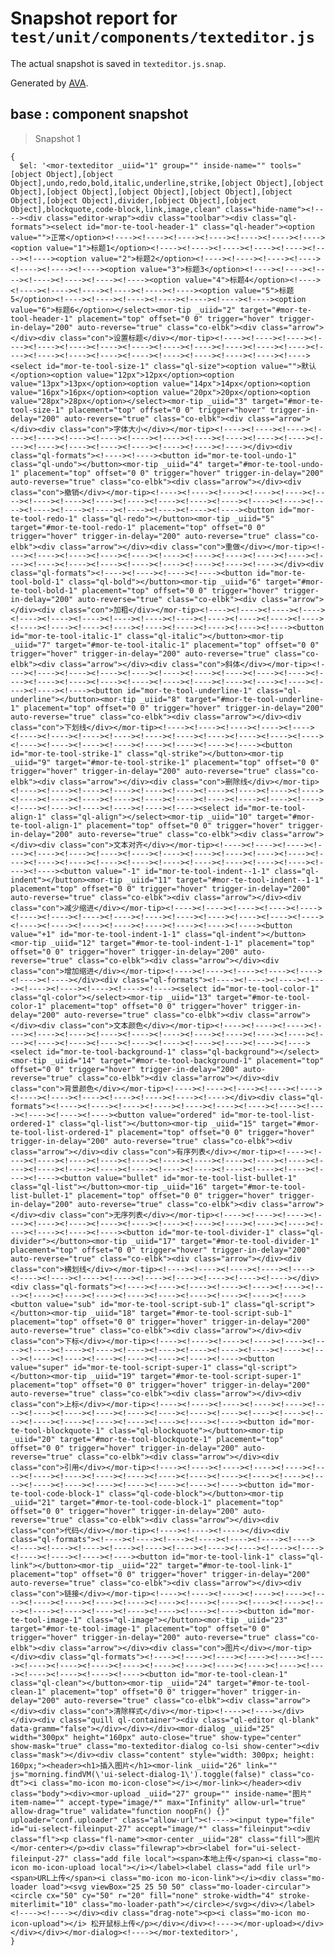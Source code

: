 # Snapshot report for `test/unit/components/texteditor.js`

The actual snapshot is saved in `texteditor.js.snap`.

Generated by [AVA](https://ava.li).

## base : component snapshot

> Snapshot 1

    {
      $el: '<mor-texteditor _uiid="1" group="" inside-name="" tools="[object Object],[object Object],undo,redo,bold,italic,underline,strike,[object Object],[object Object],[object Object],[object Object],[object Object],[object Object],[object Object],divider,[object Object],[object Object],blockquote,code-block,link,image,clean" class="hide-name"><!----><div class="editor-wrap"><div class="toolbar"><div class="ql-formats"><select id="mor-te-tool-header-1" class="ql-header"><option value="">正常</option><!----><!----><!----><!----><!----><!----><!----><option value="1">标题1</option><!----><!----><!----><!----><!----><!----><!----><option value="2">标题2</option><!----><!----><!----><!----><!----><!----><!----><option value="3">标题3</option><!----><!----><!----><!----><!----><!----><!----><option value="4">标题4</option><!----><!----><!----><!----><!----><!----><!----><option value="5">标题5</option><!----><!----><!----><!----><!----><!----><!----><option value="6">标题6</option></select><mor-tip _uiid="2" target="#mor-te-tool-header-1" placement="top" offset="0 0" trigger="hover" trigger-in-delay="200" auto-reverse="true" class="co-elbk"><div class="arrow"></div><div class="con">设置标题</div></mor-tip><!----><!----><!----><!----><!----><!----><!----><!----><!----><!----><!----><!----><!----><!----><!----><!----><!----><!----><!----><!----><!----><!----><!----><select id="mor-te-tool-size-1" class="ql-size"><option value="">默认</option><option value="12px">12px</option><option value="13px">13px</option><option value="14px">14px</option><option value="16px">16px</option><option value="20px">20px</option><option value="28px">28px</option></select><mor-tip _uiid="3" target="#mor-te-tool-size-1" placement="top" offset="0 0" trigger="hover" trigger-in-delay="200" auto-reverse="true" class="co-elbk"><div class="arrow"></div><div class="con">字体大小</div></mor-tip><!----><!----><!----><!----><!----><!----><!----><!----><!----><!----><!----><!----><!----><!----><!----><!----><!----><!----><!----><!----><!----></div><div class="ql-formats"><!----><!----><button id="mor-te-tool-undo-1" class="ql-undo"></button><mor-tip _uiid="4" target="#mor-te-tool-undo-1" placement="top" offset="0 0" trigger="hover" trigger-in-delay="200" auto-reverse="true" class="co-elbk"><div class="arrow"></div><div class="con">撤销</div></mor-tip><!----><!----><!----><!----><!----><!----><!----><!----><!----><!----><!----><!----><!----><!----><!----><!----><!----><!----><!----><!----><!----><!----><!----><button id="mor-te-tool-redo-1" class="ql-redo"></button><mor-tip _uiid="5" target="#mor-te-tool-redo-1" placement="top" offset="0 0" trigger="hover" trigger-in-delay="200" auto-reverse="true" class="co-elbk"><div class="arrow"></div><div class="con">重做</div></mor-tip><!----><!----><!----><!----><!----><!----><!----><!----><!----><!----><!----><!----><!----><!----><!----><!----><!----><!----><!----></div><div class="ql-formats"><!----><!----><!----><!----><button id="mor-te-tool-bold-1" class="ql-bold"></button><mor-tip _uiid="6" target="#mor-te-tool-bold-1" placement="top" offset="0 0" trigger="hover" trigger-in-delay="200" auto-reverse="true" class="co-elbk"><div class="arrow"></div><div class="con">加粗</div></mor-tip><!----><!----><!----><!----><!----><!----><!----><!----><!----><!----><!----><!----><!----><!----><!----><!----><!----><!----><!----><!----><!----><!----><!----><button id="mor-te-tool-italic-1" class="ql-italic"></button><mor-tip _uiid="7" target="#mor-te-tool-italic-1" placement="top" offset="0 0" trigger="hover" trigger-in-delay="200" auto-reverse="true" class="co-elbk"><div class="arrow"></div><div class="con">斜体</div></mor-tip><!----><!----><!----><!----><!----><!----><!----><!----><!----><!----><!----><!----><!----><!----><!----><!----><!----><!----><!----><!----><!----><!----><!----><button id="mor-te-tool-underline-1" class="ql-underline"></button><mor-tip _uiid="8" target="#mor-te-tool-underline-1" placement="top" offset="0 0" trigger="hover" trigger-in-delay="200" auto-reverse="true" class="co-elbk"><div class="arrow"></div><div class="con">下划线</div></mor-tip><!----><!----><!----><!----><!----><!----><!----><!----><!----><!----><!----><!----><!----><!----><!----><!----><!----><!----><!----><!----><!----><!----><!----><button id="mor-te-tool-strike-1" class="ql-strike"></button><mor-tip _uiid="9" target="#mor-te-tool-strike-1" placement="top" offset="0 0" trigger="hover" trigger-in-delay="200" auto-reverse="true" class="co-elbk"><div class="arrow"></div><div class="con">删除线</div></mor-tip><!----><!----><!----><!----><!----><!----><!----><!----><!----><!----><!----><!----><!----><!----><!----><!----><!----><!----><!----><!----><!----><!----><!----><!----><!----><!----><select id="mor-te-tool-align-1" class="ql-align"></select><mor-tip _uiid="10" target="#mor-te-tool-align-1" placement="top" offset="0 0" trigger="hover" trigger-in-delay="200" auto-reverse="true" class="co-elbk"><div class="arrow"></div><div class="con">文本对齐</div></mor-tip><!----><!----><!----><!----><!----><!----><!----><!----><!----><!----><!----><!----><!----><!----><!----><!----><!----><!----><!----><!----><!----><!----><!----><!----><!----><button value="-1" id="mor-te-tool-indent--1-1" class="ql-indent"></button><mor-tip _uiid="11" target="#mor-te-tool-indent--1-1" placement="top" offset="0 0" trigger="hover" trigger-in-delay="200" auto-reverse="true" class="co-elbk"><div class="arrow"></div><div class="con">减少缩进</div></mor-tip><!----><!----><!----><!----><!----><!----><!----><!----><!----><!----><!----><!----><!----><!----><!----><!----><!----><!----><!----><!----><!----><!----><!----><button value="+1" id="mor-te-tool-indent-1-1" class="ql-indent"></button><mor-tip _uiid="12" target="#mor-te-tool-indent-1-1" placement="top" offset="0 0" trigger="hover" trigger-in-delay="200" auto-reverse="true" class="co-elbk"><div class="arrow"></div><div class="con">增加缩进</div></mor-tip><!----><!----><!----><!----><!----><!----><!----></div><div class="ql-formats"><!----><!----><!----><!----><!----><!----><!----><!----><!----><select id="mor-te-tool-color-1" class="ql-color"></select><mor-tip _uiid="13" target="#mor-te-tool-color-1" placement="top" offset="0 0" trigger="hover" trigger-in-delay="200" auto-reverse="true" class="co-elbk"><div class="arrow"></div><div class="con">文本颜色</div></mor-tip><!----><!----><!----><!----><!----><!----><!----><!----><!----><!----><!----><!----><!----><!----><!----><!----><!----><!----><!----><!----><!----><!----><!----><select id="mor-te-tool-background-1" class="ql-background"></select><mor-tip _uiid="14" target="#mor-te-tool-background-1" placement="top" offset="0 0" trigger="hover" trigger-in-delay="200" auto-reverse="true" class="co-elbk"><div class="arrow"></div><div class="con">背景颜色</div></mor-tip><!----><!----><!----><!----><!----><!----><!----><!----><!----><!----><!----><!----></div><div class="ql-formats"><!----><!----><!----><!----><!----><!----><!----><!----><!----><!----><!----><!----><button value="ordered" id="mor-te-tool-list-ordered-1" class="ql-list"></button><mor-tip _uiid="15" target="#mor-te-tool-list-ordered-1" placement="top" offset="0 0" trigger="hover" trigger-in-delay="200" auto-reverse="true" class="co-elbk"><div class="arrow"></div><div class="con">有序列表</div></mor-tip><!----><!----><!----><!----><!----><!----><!----><!----><!----><!----><!----><!----><!----><!----><!----><!----><!----><!----><!----><!----><!----><!----><!----><button value="bullet" id="mor-te-tool-list-bullet-1" class="ql-list"></button><mor-tip _uiid="16" target="#mor-te-tool-list-bullet-1" placement="top" offset="0 0" trigger="hover" trigger-in-delay="200" auto-reverse="true" class="co-elbk"><div class="arrow"></div><div class="con">无序列表</div></mor-tip><!----><!----><!----><!----><!----><!----><!----><!----><!----><!----><!----><!----><!----><!----><!----><!----><!----><button id="mor-te-tool-divider-1" class="ql-divider"></button><mor-tip _uiid="17" target="#mor-te-tool-divider-1" placement="top" offset="0 0" trigger="hover" trigger-in-delay="200" auto-reverse="true" class="co-elbk"><div class="arrow"></div><div class="con">横划线</div></mor-tip><!----><!----><!----><!----><!----><!----><!----><!----><!----><!----><!----><!----><!----><!----></div><div class="ql-formats"><!----><!----><!----><!----><!----><!----><!----><!----><!----><!----><!----><!----><!----><!----><!----><!----><button value="sub" id="mor-te-tool-script-sub-1" class="ql-script"></button><mor-tip _uiid="18" target="#mor-te-tool-script-sub-1" placement="top" offset="0 0" trigger="hover" trigger-in-delay="200" auto-reverse="true" class="co-elbk"><div class="arrow"></div><div class="con">下标</div></mor-tip><!----><!----><!----><!----><!----><!----><!----><!----><!----><!----><!----><!----><!----><!----><!----><!----><!----><!----><!----><!----><!----><!----><!----><button value="super" id="mor-te-tool-script-super-1" class="ql-script"></button><mor-tip _uiid="19" target="#mor-te-tool-script-super-1" placement="top" offset="0 0" trigger="hover" trigger-in-delay="200" auto-reverse="true" class="co-elbk"><div class="arrow"></div><div class="con">上标</div></mor-tip><!----><!----><!----><!----><!----><!----><!----><!----><!----><!----><!----><!----><!----><!----><!----><!----><!----><!----><!----><!----><!----><!----><!----><button id="mor-te-tool-blockquote-1" class="ql-blockquote"></button><mor-tip _uiid="20" target="#mor-te-tool-blockquote-1" placement="top" offset="0 0" trigger="hover" trigger-in-delay="200" auto-reverse="true" class="co-elbk"><div class="arrow"></div><div class="con">引用</div></mor-tip><!----><!----><!----><!----><!----><!----><!----><!----><!----><!----><!----><!----><!----><!----><!----><!----><!----><!----><!----><!----><!----><!----><!----><button id="mor-te-tool-code-block-1" class="ql-code-block"></button><mor-tip _uiid="21" target="#mor-te-tool-code-block-1" placement="top" offset="0 0" trigger="hover" trigger-in-delay="200" auto-reverse="true" class="co-elbk"><div class="arrow"></div><div class="con">代码</div></mor-tip><!----><!----><!----></div><div class="ql-formats"><!----><!----><!----><!----><!----><!----><!----><!----><!----><!----><!----><!----><!----><!----><!----><!----><!----><!----><!----><!----><!----><button id="mor-te-tool-link-1" class="ql-link"></button><mor-tip _uiid="22" target="#mor-te-tool-link-1" placement="top" offset="0 0" trigger="hover" trigger-in-delay="200" auto-reverse="true" class="co-elbk"><div class="arrow"></div><div class="con">链接</div></mor-tip><!----><!----><!----><!----><!----><!----><!----><!----><!----><!----><!----><!----><!----><!----><!----><!----><!----><!----><!----><!----><!----><!----><!----><button id="mor-te-tool-image-1" class="ql-image"></button><mor-tip _uiid="23" target="#mor-te-tool-image-1" placement="top" offset="0 0" trigger="hover" trigger-in-delay="200" auto-reverse="true" class="co-elbk"><div class="arrow"></div><div class="con">图片</div></mor-tip></div><div class="ql-formats"><!----><!----><!----><!----><!----><!----><!----><!----><!----><!----><!----><!----><!----><!----><!----><!----><!----><!----><!----><!----><button id="mor-te-tool-clean-1" class="ql-clean"></button><mor-tip _uiid="24" target="#mor-te-tool-clean-1" placement="top" offset="0 0" trigger="hover" trigger-in-delay="200" auto-reverse="true" class="co-elbk"><div class="arrow"></div><div class="con">清除样式</div></mor-tip><!----><!----></div></div><div class="quill ql-container"><div class="ql-editor ql-blank" data-gramm="false"></div></div></div><mor-dialog _uiid="25" width="300px" height="160px" auto-close="true" show-type="center" show-mask="true" class="mo-texteditor-dialog co-lsi show-center"><div class="mask"></div><div class="content" style="width: 300px; height: 160px;"><header><h1>插入图片</h1><mor-link _uiid="26" link="" js="morning.findVM(\'ui-select-dialog-1\').toggle(false)" class="co-dt"><i class="mo-icon mo-icon-close"></i></mor-link></header><div class="body"><div><mor-upload _uiid="27" group="" inside-name="图片" item-name="" accept-type="image/*" max="Infinity" allow-url="true" allow-drag="true" validate="function noopFn() {}" uploader="conf.uploader" class="allow-url"><!----><input type="file" id="ui-select-fileinput-27" accept="image/*" class="fileinput"><div class="fl"><p class="fl-name"><mor-center _uiid="28" class="fill">图片</mor-center></p><div class="filewrap"><br><label for="ui-select-fileinput-27" class="add file local"><span>本地上传</span><i class="mo-icon mo-icon-upload local"></i></label><label class="add file url"><span>URL上传</span><i class="mo-icon mo-icon-link"></i><div class="mo-loader load"><svg viewBox="25 25 50 50" class="mo-loader-circular"><circle cx="50" cy="50" r="20" fill="none" stroke-width="4" stroke-miterlimit="10" class="mo-loader-path"></circle></svg></div></label><!----><!----></div><div class="drag-note"><p><i class="mo-icon mo-icon-upload"></i> 松开鼠标上传</p></div></div><!----></mor-upload></div></div></div></mor-dialog><!----></mor-texteditor>',
    }
